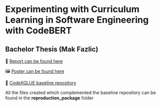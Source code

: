 # Experimenting with Curriculum Learning in Software Engineering with CodeBERT
## Bachelor Thesis (Mak Fazlic)

📜 [Report can be found here](bachelor_thesis_report.pdf)

🖼️ [Poster can be found here](bachelor_thesis_poster.pdf)

🚩 [CodeXGLUE baseline repository](https://github.com/microsoft/CodeXGLUE)

All the files created which complemented the baseline repository can be found in the **reproduction_package** folder
